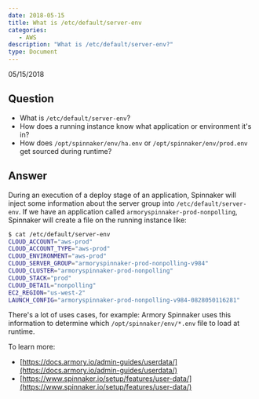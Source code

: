 ```yaml
---
date: 2018-05-15
title: What is /etc/default/server-env
categories:
   - AWS
description: "What is /etc/default/server-env?"
type: Document
---
```

05/15/2018

## Question
- What is `/etc/default/server-env`?
- How does a running instance know what application or environment it's in?
- How does `/opt/spinnaker/env/ha.env` or `/opt/spinnaker/env/prod.env` get sourced during runtime?

## Answer
During an execution of a deploy stage of an application, Spinnaker will inject some information about the server group into `/etc/default/server-env`.
If we have an application called `armoryspinnaker-prod-nonpolling`, Spinnaker will create a file on the running instance like:
```bash
$ cat /etc/default/server-env
CLOUD_ACCOUNT="aws-prod"
CLOUD_ACCOUNT_TYPE="aws-prod"
CLOUD_ENVIRONMENT="aws-prod"
CLOUD_SERVER_GROUP="armoryspinnaker-prod-nonpolling-v984"
CLOUD_CLUSTER="armoryspinnaker-prod-nonpolling"
CLOUD_STACK="prod"
CLOUD_DETAIL="nonpolling"
EC2_REGION="us-west-2"
LAUNCH_CONFIG="armoryspinnaker-prod-nonpolling-v984-0828050116281"
```

There's a lot of uses cases, for example: Armory Spinnaker uses this information to determine which `/opt/spinnaker/env/*.env` file to load at runtime.

To learn more: 
- [https://docs.armory.io/admin-guides/userdata/](https://docs.armory.io/admin-guides/userdata/)
- [https://www.spinnaker.io/setup/features/user-data/](https://www.spinnaker.io/setup/features/user-data/)
